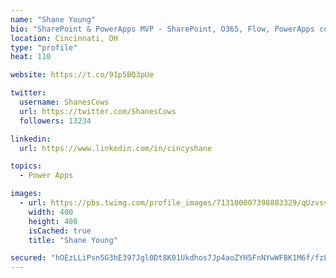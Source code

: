 ```yaml
---
name: "Shane Young"
bio: "SharePoint & PowerApps MVP - SharePoint, O365, Flow, PowerApps consulting? @PowerApps911 | Pure Snark? You found it."
location: Cincinnati, OH
type: "profile"
heat: 110

website: https://t.co/91p5BQ3pUe

twitter:
  username: ShanesCows
  url: https://twitter.com/ShanesCows
  followers: 13234

linkedin:
  url: https://www.linkedin.com/in/cincyshane

topics:
  - Power Apps

images:
  - url: https://pbs.twimg.com/profile_images/713100007398883329/qUzvsvQ3_400x400.jpg
    width: 400
    height: 400
    isCached: true
    title: "Shane Young"

secured: "hOEzLLiPsn5G3hE397Jgl0Dt8K01Ukdhos7Jp4aoZYH5FnNYwWFBK1M6f/fzL5haK0Nq/NFEdG/M/i20rHhNih4tNakE6svbkz3KsGZ++2TN1d6gQz9bm3ppoSlpoV0ZIjG9vVDXGHFh9/4RBL0O1xRM847RfcSx6TYCTFd1zs7WxwDSl/h2kcaN3UYNeMCVZbgHwFYLnWN5yb1b8QvN0wF1ugrvd8vUNbAPlsb97XOMDkhH7obJvlP7HxCj9QM5LS3kJl4p4ZjtW3KmKGjtmiYv8TIK8aITfuFD50EhEnk0WjmxvDSS7J854YFlfkdx0YGe+7f6YYL69Xe4qoZJcoxSZGg5N/iiWeXT1hPhOQK8MFvfT8nfNmr/+tx+DXTYwm8+vEIWin/CC/zpPX+QAOyAH4ICj0O1rtQVbg1HSb4=;BM19IRgS7IUtWVM79LNcPw=="
---
```



